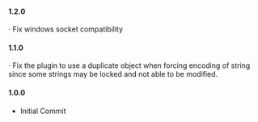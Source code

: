 #### 1.2.0

· Fix windows socket compatibility

#### 1.1.0

· Fix the plugin to use a duplicate object when forcing encoding of string since some strings may be locked and not able to be modified.

#### 1.0.0

* Initial Commit
